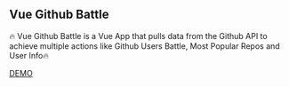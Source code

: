 ## Vue Github Battle

🔥 Vue Github Battle is a Vue App that pulls data from the Github API to achieve multiple actions like Github Users Battle, Most Popular Repos and User Info🔥

[DEMO](https://vue-github-battle.firebaseapp.com/)